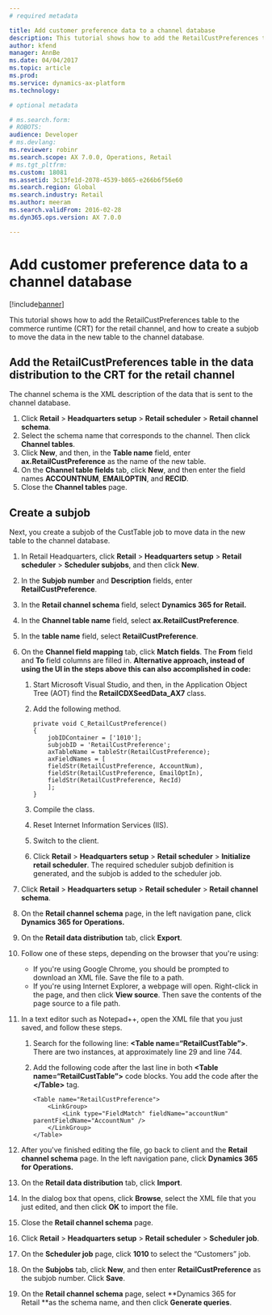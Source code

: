```yaml
---
# required metadata

title: Add customer preference data to a channel database
description: This tutorial shows how to add the RetailCustPreferences table to the commerce runtime (CRT) for the retail channel, and how to create a subjob to move the data in the new table to the channel database.
author: kfend
manager: AnnBe
ms.date: 04/04/2017
ms.topic: article
ms.prod: 
ms.service: dynamics-ax-platform
ms.technology: 

# optional metadata

# ms.search.form: 
# ROBOTS: 
audience: Developer
# ms.devlang: 
ms.reviewer: robinr
ms.search.scope: AX 7.0.0, Operations, Retail
# ms.tgt_pltfrm: 
ms.custom: 18081
ms.assetid: 3c13fe1d-2078-4539-b865-e266b6f56e60
ms.search.region: Global
ms.search.industry: Retail
ms.author: meeram
ms.search.validFrom: 2016-02-28
ms.dyn365.ops.version: AX 7.0.0

---
```


# Add customer preference data to a channel database

[!include[banner](../includes/banner.md)]


This tutorial shows how to add the RetailCustPreferences table to the commerce runtime (CRT) for the retail channel, and how to create a subjob to move the data in the new table to the channel database.

Add the RetailCustPreferences table in the data distribution to the CRT for the retail channel
----------------------------------------------------------------------------------------------

The channel schema is the XML description of the data that is sent to the channel database.

1.  Click **Retail** &gt; **Headquarters setup** &gt; **Retail scheduler** &gt; **Retail channel schema**.
2.  Select the schema name that corresponds to the channel. Then click **Channel tables**.
3.  Click **New**, and then, in the **Table name** field, enter **ax.RetailCustPreference** as the name of the new table.
4.  On the **Channel table fields** tab, click **New**, and then enter the field names **ACCOUNTNUM**, **EMAILOPTIN**, and **RECID**.
5.  Close the **Channel tables** page.

## Create a subjob
Next, you create a subjob of the CustTable job to move data in the new table to the channel database.

1.  In Retail Headquarters, click **Retail** &gt; **Headquarters setup** &gt; **Retail scheduler** &gt; **Scheduler subjobs**, and then click **New**.
2.  In the **Subjob number** and **Description** fields, enter **RetailCustPreference**.
3.  In the **Retail channel schema** field, select **Dynamics 365 for Retail.**
4.  In the **Channel table name** field, select **ax.RetailCustPreference**.
5.  In the **table name** field, select **RetailCustPreference**.
6.  On the **Channel field mapping** tab, click **Match fields**. The **From** field and **To** field columns are filled in. **Alternative approach, instead of using the UI in the steps above this can also accomplished in code:**
    1.  Start Microsoft Visual Studio, and then, in the Application Object Tree (AOT) find the **RetailCDXSeedData\_AX7** class.
    2.  Add the following method.

            private void C_RetailCustPreference()
            {
                jobIDContainer = ['1010'];
                subjobID = 'RetailCustPreference';
                axTableName = tableStr(RetailCustPreference);
                axFieldNames = [
                fieldStr(RetailCustPreference, AccountNum),
                fieldStr(RetailCustPreference, EmailOptIn),
                fieldStr(RetailCustPreference, RecId)
                ];
            }

    3.  Compile the class.
    4.  Reset Internet Information Services (IIS).
    5.  Switch to the client.
    6.  Click **Retail** &gt; **Headquarters setup** &gt; **Retail scheduler** &gt; **Initialize retail scheduler**. The required scheduler subjob definition is generated, and the subjob is added to the scheduler job.

7.  Click **Retail** &gt; **Headquarters setup** &gt; **Retail scheduler** &gt; **Retail channel schema**.
8.  On the **Retail channel schema** page, in the left navigation pane, click **Dynamics 365 for Operations.**
9.  On the **Retail data distribution** tab, click **Export**.
10. Follow one of these steps, depending on the browser that you're using:
    -   If you're using Google Chrome, you should be prompted to download an XML file. Save the file to a path.
    -   If you're using Internet Explorer, a webpage will open. Right-click in the page, and then click **View source**. Then save the contents of the page source to a file path.

11. In a text editor such as Notepad++, open the XML file that you just saved, and follow these steps.
    1.  Search for the following line: **&lt;Table name=“RetailCustTable”&gt;**. There are two instances, at approximately line 29 and line 744.
    2.  Add the following code after the last line in both **&lt;Table name=“RetailCustTable”&gt;** code blocks. You add the code after the **&lt;/Table&gt;** tag.

            <Table name="RetailCustPreference">
                <LinkGroup>
                    <Link type="FieldMatch" fieldName="accountNum" parentFieldName="AccountNum" />
                </LinkGroup>
            </Table>

12. After you've finished editing the file, go back to client and the **Retail channel schema** page. In the left navigation pane, click **Dynamics 365 for Operations.**
13. On the **Retail data distribution** tab, click **Import**.
14. In the dialog box that opens, click **Browse**, select the XML file that you just edited, and then click **OK** to import the file.
15. Close the **Retail channel schema** page.
16. Click **Retail** &gt; **Headquarters setup** &gt; **Retail scheduler** &gt; **Scheduler job**.
17. On the **Scheduler job** page, click **1010** to select the “Customers” job.
18. On the **Subjobs** tab, click **New**, and then enter **RetailCustPreference** as the subjob number. Click **Save**.
19. On the **Retail channel schema** page, select **Dynamics 365 for Retail **as the schema name, and then click **Generate queries**.




